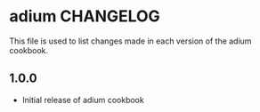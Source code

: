 adium CHANGELOG
===============

This file is used to list changes made in each version of the adium cookbook.

1.0.0
-----
- Initial release of adium cookbook
